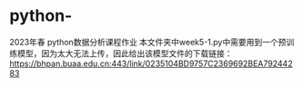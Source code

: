 # python-
2023年春 python数据分析课程作业
本文件夹中week5-1.py中需要用到一个预训练模型，因为太大无法上传，因此给出该模型文件的下载链接：
https://bhpan.buaa.edu.cn:443/link/0235104BD9757C2369692BEA79244283

